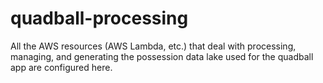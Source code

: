 # quadball-processing
All the AWS resources (AWS Lambda, etc.) that deal with processing, managing, and generating the possession data lake used for the quadball app are configured here. 